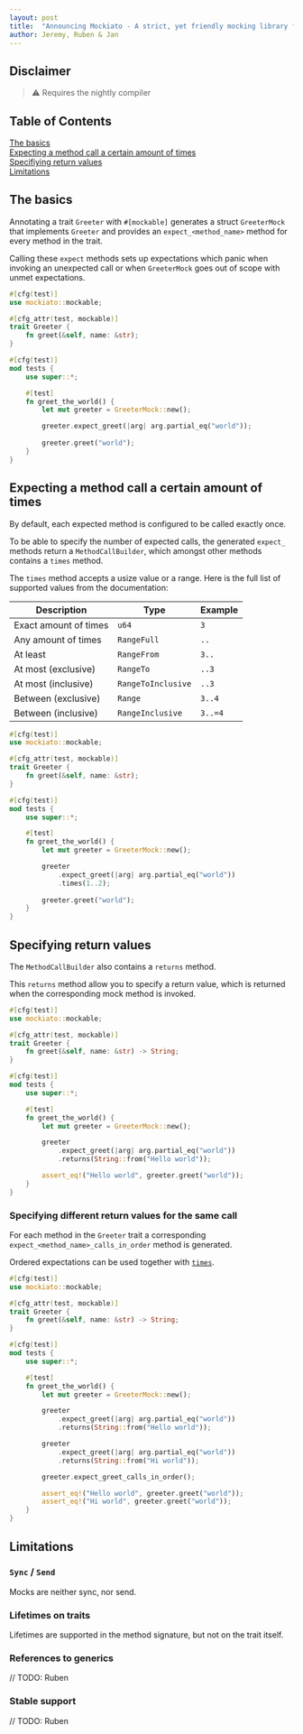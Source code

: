 ```yaml
---
layout: post
title:  "Announcing Mockiato - A strict, yet friendly mocking library for Rust 2018"
author: Jeremy, Ruben & Jan
---
```


## Disclaimer
 > ⚠️ Requires the nightly compiler

## Table of Contents
[The basics](#the-basics)  
[Expecting a method call a certain amount of times](#expecting-a-method-call-a-certain-amount-of-times)  
[Specifiying return values](#specifying-return-values)  
[Limitations](#limitations)

## The basics
Annotating a trait `Greeter` with `#[mockable]` generates a struct `GreeterMock` that implements `Greeter`
and provides an `expect_<method_name>` method for every method in the trait.

Calling these `expect` methods sets up expectations which panic when invoking an 
unexpected call or when `GreeterMock` goes out of scope with unmet expectations.

```rust
#[cfg(test)]
use mockiato::mockable;

#[cfg_attr(test, mockable)]
trait Greeter {
    fn greet(&self, name: &str);
}

#[cfg(test)]
mod tests {
    use super::*;

    #[test]
    fn greet_the_world() {
        let mut greeter = GreeterMock::new();

        greeter.expect_greet(|arg| arg.partial_eq("world"));
        
        greeter.greet("world");
    }
}
```

## Expecting a method call a certain amount of times
By default, each expected method is configured to be called exactly once.

To be able to specify the number of expected calls, the generated `expect_` methods return a `MethodCallBuilder`, which amongst other methods contains a `times` method.

The `times` method accepts a usize value or a range. Here is the full list of supported values from the documentation:

| Description           | Type               | Example |
| --------------------- | ------------------ | ------- |
| Exact amount of times | `u64`              | `3`     |
| Any amount of times   | `RangeFull`        | `..`    |
| At least              | `RangeFrom`        | `3..`   |
| At most (exclusive)   | `RangeTo`          | `..3`   |
| At most (inclusive)   | `RangeToInclusive` | `..3`   |
| Between (exclusive)   | `Range`            | `3..4`  |
| Between (inclusive)   | `RangeInclusive`   | `3..=4` |

```rust
#[cfg(test)]
use mockiato::mockable;

#[cfg_attr(test, mockable)]
trait Greeter {
    fn greet(&self, name: &str);
}

#[cfg(test)]
mod tests {
    use super::*;

    #[test]
    fn greet_the_world() {
        let mut greeter = GreeterMock::new();

        greeter
            .expect_greet(|arg| arg.partial_eq("world"))
            .times(1..2);
        
        greeter.greet("world");
    }
}
```

## Specifying return values
The `MethodCallBuilder` also contains a `returns` method.

This `returns` method allow you to specify a return value, which is returned when the corresponding mock method is invoked.

```rust
#[cfg(test)]
use mockiato::mockable;

#[cfg_attr(test, mockable)]
trait Greeter {
    fn greet(&self, name: &str) -> String;
}

#[cfg(test)]
mod tests {
    use super::*;

    #[test]
    fn greet_the_world() {
        let mut greeter = GreeterMock::new();

        greeter
            .expect_greet(|arg| arg.partial_eq("world"))
            .returns(String::from("Hello world"));

        assert_eq!("Hello world", greeter.greet("world"));
    }
}
```

### Specifying different return values for the same call
For each method in the `Greeter` trait a corresponding `expect_<method_name>_calls_in_order` method is generated.

Ordered expectations can be used together with [`times`](#expecting-a-method-call-a-certain-amount-of-times).

```rust
#[cfg(test)]
use mockiato::mockable;

#[cfg_attr(test, mockable)]
trait Greeter {
    fn greet(&self, name: &str) -> String;
}

#[cfg(test)]
mod tests {
    use super::*;

    #[test]
    fn greet_the_world() {
        let mut greeter = GreeterMock::new();

        greeter
            .expect_greet(|arg| arg.partial_eq("world"))
            .returns(String::from("Hello world"));

        greeter
            .expect_greet(|arg| arg.partial_eq("world"))
            .returns(String::from("Hi world"));

        greeter.expect_greet_calls_in_order();

        assert_eq!("Hello world", greeter.greet("world"));
        assert_eq!("Hi world", greeter.greet("world"));
    }
}
```

## Limitations
### `Sync` / `Send`
Mocks are neither sync, nor send.

### Lifetimes on traits
Lifetimes are supported in the method signature, but not on the trait itself.

### References to generics
// TODO: Ruben

### Stable support
// TODO: Ruben
